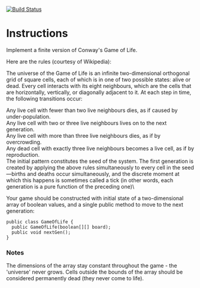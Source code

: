 [![Build Status](https://travis-ci.org/fermt18/gameoflife.svg?branch=master)](https://travis-ci.org/fermt18/gameoflife)

# Instructions
Implement a finite version of Conway's Game of Life.

Here are the rules (courtesy of Wikipedia):

The universe of the Game of Life is an infinite two-dimensional orthogonal grid of square cells, each of which is in one of two possible states: alive or dead. Every cell interacts with its eight neighbours, which are the cells that are horizontally, vertically, or diagonally adjacent to it. At each step in time, the following transitions occur:

Any live cell with fewer than two live neighbours dies, as if caused by under-population.\
Any live cell with two or three live neighbours lives on to the next generation.\
Any live cell with more than three live neighbours dies, as if by overcrowding.\
Any dead cell with exactly three live neighbours becomes a live cell, as if by reproduction.\
The initial pattern constitutes the seed of the system. The first generation is created by applying the above rules simultaneously to every cell in the seed—births and deaths occur simultaneously, and the discrete moment at which this happens is sometimes called a tick (in other words, each generation is a pure function of the preceding one)\

Your game should be constructed with initial state of a two-dimensional array of boolean values, and a single public method to move to the next generation:
```
public class GameOfLife {
  public GameOfLife(boolean[][] board);
  public void nextGen();
}
```
### Notes
The dimensions of the array stay constant throughout the game - the 'universe' never grows.
Cells outside the bounds of the array should be considered permanently dead (they never come to life).